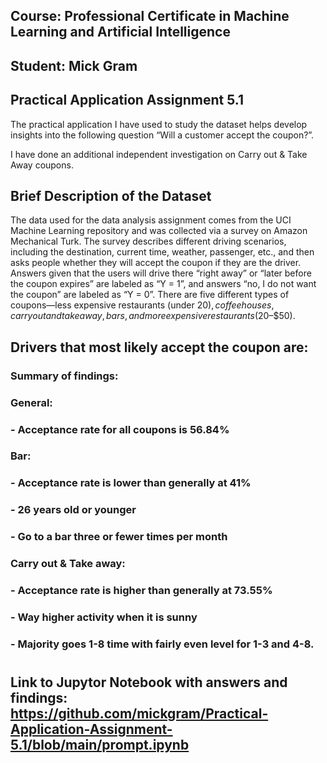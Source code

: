 ## Course: Professional Certificate in Machine Learning and Artificial Intelligence
## Student: Mick Gram

## Practical Application Assignment 5.1
The practical application I have used to study the dataset helps develop insights into the following question “Will a customer accept the coupon?”. 

I have done an additional independent investigation on Carry out & Take Away coupons.

## Brief Description of the Dataset
The data used for the data analysis assignment comes from the UCI Machine Learning repository and was collected via a survey on Amazon Mechanical Turk. The survey describes different driving scenarios, including the destination, current time, weather, passenger, etc., and then asks people whether they will accept the coupon if they are the driver. Answers given that the users will drive there “right away” or “later before the coupon expires” are labeled as “Y = 1”, and answers “no, I do not want the coupon” are labeled as “Y = 0”. There are five different types of coupons—less expensive restaurants (under $20), coffee houses, carry out and take away, bars, and more expensive restaurants ($20–$50).

## Drivers that most likely accept the coupon are:
### Summary of findings:
###  General:
###     - Acceptance rate for all coupons is 56.84%
###  Bar: 
###     - Acceptance rate is lower than generally at 41%
###     - 26 years old or younger 
###     - Go to a bar three or fewer times per month
### Carry out & Take away:
###     - Acceptance rate is higher than generally at 73.55%
###     - Way higher activity when it is sunny
###     - Majority goes 1-8 time with fairly even level for 1-3 and 4-8.
#
## Link to Jupytor Notebook with answers and findings: https://github.com/mickgram/Practical-Application-Assignment-5.1/blob/main/prompt.ipynb


